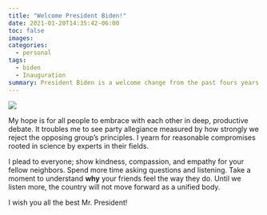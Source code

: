 ```yaml
---
title: "Welcome President Biden!"
date: 2021-01-20T14:35:42-06:00
toc: false
images:
categories:
  - personal
tags: 
  - biden
  - Inauguration
summary: President Biden is a welcome change from the past fours years of the Trump administration.  I am looking forward to kindness, compassion, and empathy as we travel down a new path in America!  
---
```




![](/images/2021-01-20-14-37-20.png)



My hope is for all people to embrace with each other in deep, productive debate. It troubles me to see party allegiance measured by how strongly we reject the opposing group’s principles. I yearn for reasonable compromises rooted in science by experts in their fields.

I plead to everyone; show kindness, compassion, and empathy for your fellow neighbors. Spend more time asking questions and listening. Take a moment to understand **why** your friends feel the way they do. Until we listen more, the country will not move forward as a unified body.  

I wish you all the best Mr. President! 

<!-- 

If you read the source, congratulation you are a nerd.

Fuck you Trump - you are a miserable human being!  

-->